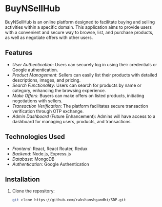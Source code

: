 # BuyNSellHub

BuyNSellHub is an online platform designed to facilitate buying and selling activities within a specific domain. This application aims to provide users with a convenient and secure way to browse, list, and purchase products, as well as negotiate offers with other users.

## Features

- *User Authentication*: Users can securely log in using their credentials or Google authentication.
- *Product Management*: Sellers can easily list their products with detailed descriptions, images, and pricing.
- *Search Functionality*: Users can search for products by name or category, enhancing the browsing experience.
- *Make Offers*: Buyers can make offers on listed products, initiating negotiations with sellers.
- *Transaction Verification*: The platform facilitates secure transaction verification through OTP exchange.
- *Admin Dashboard* (Future Enhancement): Admins will have access to a dashboard for managing users, products, and transactions.

## Technologies Used

- *Frontend*: React, React Router, Redux
- *Backend*: Node.js, Express.js
- *Database*: MongoDB
- *Authentication*: Google Authentication

## Installation

1. Clone the repository:

   ```bash
   git clone https://github.com/rakshanshgandhi/SDP.git
